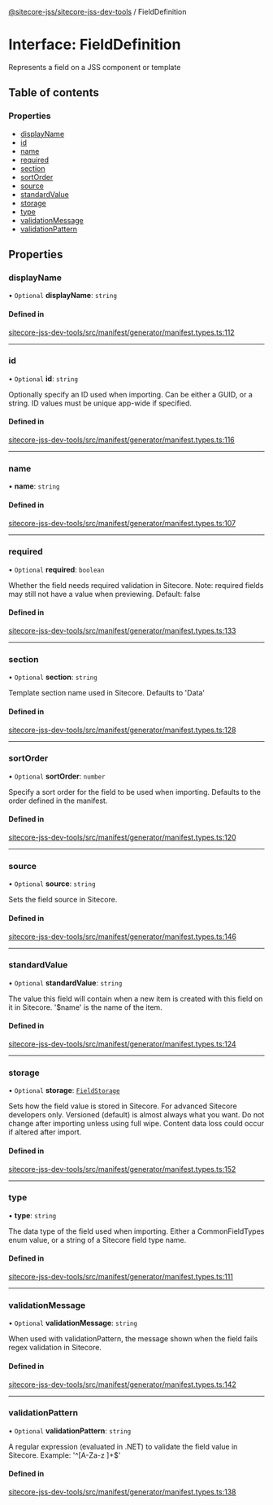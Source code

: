 [@sitecore-jss/sitecore-jss-dev-tools](../README.md) / FieldDefinition

# Interface: FieldDefinition

Represents a field on a JSS component or template

## Table of contents

### Properties

- [displayName](FieldDefinition.md#displayname)
- [id](FieldDefinition.md#id)
- [name](FieldDefinition.md#name)
- [required](FieldDefinition.md#required)
- [section](FieldDefinition.md#section)
- [sortOrder](FieldDefinition.md#sortorder)
- [source](FieldDefinition.md#source)
- [standardValue](FieldDefinition.md#standardvalue)
- [storage](FieldDefinition.md#storage)
- [type](FieldDefinition.md#type)
- [validationMessage](FieldDefinition.md#validationmessage)
- [validationPattern](FieldDefinition.md#validationpattern)

## Properties

### displayName

• `Optional` **displayName**: `string`

#### Defined in

[sitecore-jss-dev-tools/src/manifest/generator/manifest.types.ts:112](https://github.com/Sitecore/jss/blob/df1d7aee4/packages/sitecore-jss-dev-tools/src/manifest/generator/manifest.types.ts#L112)

___

### id

• `Optional` **id**: `string`

Optionally specify an ID used when importing. Can be either a GUID, or a string. ID values must be unique app-wide if specified.

#### Defined in

[sitecore-jss-dev-tools/src/manifest/generator/manifest.types.ts:116](https://github.com/Sitecore/jss/blob/df1d7aee4/packages/sitecore-jss-dev-tools/src/manifest/generator/manifest.types.ts#L116)

___

### name

• **name**: `string`

#### Defined in

[sitecore-jss-dev-tools/src/manifest/generator/manifest.types.ts:107](https://github.com/Sitecore/jss/blob/df1d7aee4/packages/sitecore-jss-dev-tools/src/manifest/generator/manifest.types.ts#L107)

___

### required

• `Optional` **required**: `boolean`

Whether the field needs required validation in Sitecore. Note: required fields may still not have a value when previewing.
Default: false

#### Defined in

[sitecore-jss-dev-tools/src/manifest/generator/manifest.types.ts:133](https://github.com/Sitecore/jss/blob/df1d7aee4/packages/sitecore-jss-dev-tools/src/manifest/generator/manifest.types.ts#L133)

___

### section

• `Optional` **section**: `string`

Template section name used in Sitecore. Defaults to 'Data'

#### Defined in

[sitecore-jss-dev-tools/src/manifest/generator/manifest.types.ts:128](https://github.com/Sitecore/jss/blob/df1d7aee4/packages/sitecore-jss-dev-tools/src/manifest/generator/manifest.types.ts#L128)

___

### sortOrder

• `Optional` **sortOrder**: `number`

Specify a sort order for the field to be used when importing. Defaults to the order defined in the manifest.

#### Defined in

[sitecore-jss-dev-tools/src/manifest/generator/manifest.types.ts:120](https://github.com/Sitecore/jss/blob/df1d7aee4/packages/sitecore-jss-dev-tools/src/manifest/generator/manifest.types.ts#L120)

___

### source

• `Optional` **source**: `string`

Sets the field source in Sitecore.

#### Defined in

[sitecore-jss-dev-tools/src/manifest/generator/manifest.types.ts:146](https://github.com/Sitecore/jss/blob/df1d7aee4/packages/sitecore-jss-dev-tools/src/manifest/generator/manifest.types.ts#L146)

___

### standardValue

• `Optional` **standardValue**: `string`

The value this field will contain when a new item is created with this field on it in Sitecore. '$name' is the name of the item.

#### Defined in

[sitecore-jss-dev-tools/src/manifest/generator/manifest.types.ts:124](https://github.com/Sitecore/jss/blob/df1d7aee4/packages/sitecore-jss-dev-tools/src/manifest/generator/manifest.types.ts#L124)

___

### storage

• `Optional` **storage**: [`FieldStorage`](../enums/FieldStorage.md)

Sets how the field value is stored in Sitecore. For advanced Sitecore developers only.
Versioned (default) is almost always what you want. Do not change after importing unless using full wipe.
Content data loss could occur if altered after import.

#### Defined in

[sitecore-jss-dev-tools/src/manifest/generator/manifest.types.ts:152](https://github.com/Sitecore/jss/blob/df1d7aee4/packages/sitecore-jss-dev-tools/src/manifest/generator/manifest.types.ts#L152)

___

### type

• **type**: `string`

The data type of the field used when importing. Either a CommonFieldTypes enum value, or a string of a Sitecore field type name.

#### Defined in

[sitecore-jss-dev-tools/src/manifest/generator/manifest.types.ts:111](https://github.com/Sitecore/jss/blob/df1d7aee4/packages/sitecore-jss-dev-tools/src/manifest/generator/manifest.types.ts#L111)

___

### validationMessage

• `Optional` **validationMessage**: `string`

When used with validationPattern, the message shown when the field fails regex validation in Sitecore.

#### Defined in

[sitecore-jss-dev-tools/src/manifest/generator/manifest.types.ts:142](https://github.com/Sitecore/jss/blob/df1d7aee4/packages/sitecore-jss-dev-tools/src/manifest/generator/manifest.types.ts#L142)

___

### validationPattern

• `Optional` **validationPattern**: `string`

A regular expression (evaluated in .NET) to validate the field value in Sitecore.
Example: '^[A-Za-z ]+$'

#### Defined in

[sitecore-jss-dev-tools/src/manifest/generator/manifest.types.ts:138](https://github.com/Sitecore/jss/blob/df1d7aee4/packages/sitecore-jss-dev-tools/src/manifest/generator/manifest.types.ts#L138)
